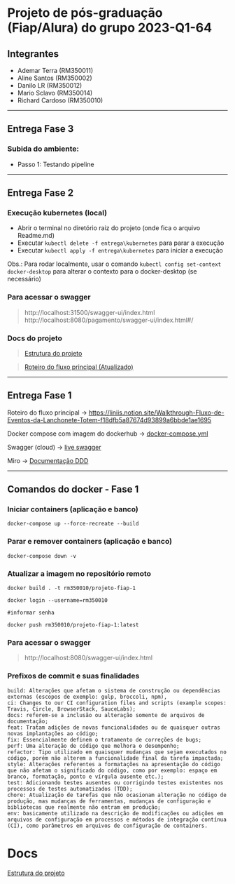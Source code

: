 # Projeto de pós-graduação (Fiap/Alura) do grupo 2023-Q1-64
## Integrantes

- Ademar Terra (RM350011)
- Aline Santos (RM350002)
- Danilo LR (RM350012)
- Mario Sclavo (RM350014)
- Richard Cardoso (RM350010)

---
## Entrega Fase 3

### Subida do ambiente:

* Passo 1: 
Testando pipeline
---
## Entrega Fase 2

### Execução kubernetes (local)

* Abrir o terminal no diretório raiz do projeto (onde fica o arquivo Readme.md)
* Executar ```kubectl delete -f entrega\kubernetes``` para parar a execução
* Executar ```kubectl apply -f entrega\kubernetes``` para iniciar a execução

Obs.: Para rodar localmente, usar o comando ```kubectl config set-context docker-desktop``` 
para alterar o contexto para o docker-desktop (se necessário)

### Para acessar o swagger

> http://localhost:31500/swagger-ui/index.html
> http://localhost:8080/pagamento/swagger-ui/index.html#/

### Docs do projeto

>[Estrutura do projeto](ESTRUTURA.md)

>[Roteiro do fluxo principal (Atualizado)](https://liniis.notion.site/Walkthrough-Fluxo-de-Eventos-da-Lanchonete-Totem-f18dfb5a87674d93899a6bbde1ae1695)

---
## Entrega Fase 1

Roteiro do fluxo principal -> https://liniis.notion.site/Walkthrough-Fluxo-de-Eventos-da-Lanchonete-Totem-f18dfb5a87674d93899a6bbde1ae1695

Docker compose com imagem do dockerhub -> [docker-compose.yml](entrega/docker-compose.yml)

Swagger (cloud) -> [live swagger](https://projeto-fiap-64.cloud/swagger-ui/index.html#/)

Miro -> [Documentação DDD](https://miro.com/app/board/uXjVMJnebyw=/)

---
## Comandos do docker - Fase 1
### Iniciar containers (aplicação e banco)
```
docker-compose up --force-recreate --build
```
### Parar e remover containers (aplicação e banco)
```
docker-compose down -v
```
### Atualizar a imagem no repositório remoto
```
docker build . -t rm350010/projeto-fiap-1

docker login --username=rm350010

#informar senha

docker push rm350010/projeto-fiap-1:latest
```
### Para acessar o swagger

> http://localhost:8080/swagger-ui/index.html

### Prefixos de commit e suas finalidades
```
build: Alterações que afetam o sistema de construção ou dependências externas (escopos de exemplo: gulp, broccoli, npm),
ci: Changes to our CI configuration files and scripts (example scopes: Travis, Circle, BrowserStack, SauceLabs);
docs: referem-se a inclusão ou alteração somente de arquivos de documentação;
feat: Tratam adições de novas funcionalidades ou de quaisquer outras novas implantações ao código;
fix: Essencialmente definem o tratamento de correções de bugs;
perf: Uma alteração de código que melhora o desempenho;
refactor: Tipo utilizado em quaisquer mudanças que sejam executados no código, porém não alterem a funcionalidade final da tarefa impactada;
style: Alterações referentes a formatações na apresentação do código que não afetam o significado do código, como por exemplo: espaço em branco, formatação, ponto e vírgula ausente etc.);
test: Adicionando testes ausentes ou corrigindo testes existentes nos processos de testes automatizados (TDD);
chore: Atualização de tarefas que não ocasionam alteração no código de produção, mas mudanças de ferramentas, mudanças de configuração e bibliotecas que realmente não entram em produção;
env: basicamente utilizado na descrição de modificações ou adições em arquivos de configuração em processos e métodos de integração contínua (CI), como parâmetros em arquivos de configuração de containers.
```

# Docs

[Estrutura do projeto](ESTRUTURA.md)
